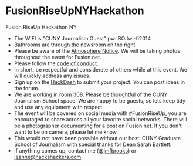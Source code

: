 FusionRiseUpNYHackathon
=======================

Fusion RiseUp Hackathon NY
* The WIFI is "CUNY Journalism Guest" pw: SOJwi-fi2014
* Bathrooms are through the newsroom on the right
* Please be aware of the <a href="https://github.com/jeannebrooks/FusionRiseUpNYHackathon/blob/master/CROWD/ATMOSPHERE%20NOTICE.md">Atmosphere Notice</a>. We will be taking photos throughout the event for Fusion.net. 
* Please follow the <a href="https://github.com/jeannebrooks/FusionRiseUpNYHackathon/tree/master">code of conduct</a>. 
* In short, be respectful and considerate of others while at this event. We will quickly address any issues.
* Sign up on the <a href="http://riseupnyc.hackdash.org/">HackDash</a> to submit your project. You can post ideas in the forum.
* We are working in room 308. Please be thoughtful of the CUNY Journalism School space. We are happy to be guests, so lets keep tidy and use any equipment with respect.
* The event will be covered on social media with #FusionRiseUp, you are encouraged to share across all your favorite social networks. There will be a photographer documenting for a post on Fusion.net. If you don't want to be on camera, please let me know.
* This would not have been possible without our host: CUNY Graduate School of Journalism with special thanks for Dean Sarah Bartlett.
* If anything comes up, contact me (<a href="https://twitter.com/jmfbrooks">@jmfbrooks</a>) or jeanne@hackshackers.com. 
